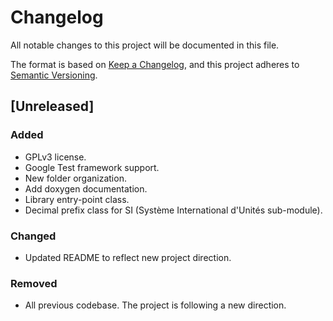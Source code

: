 # Changelog

All notable changes to this project will be documented in this file.

The format is based on [Keep a Changelog](https://keepachangelog.com/en/1.1.0/),
and this project adheres to [Semantic Versioning](https://semver.org/spec/v2.0.0.html).

## [Unreleased]

### Added

- GPLv3 license.
- Google Test framework support.
- New folder organization.
- Add doxygen documentation.
- Library entry-point class.
- Decimal prefix class for SI (Système International d'Unités sub-module).

### Changed

- Updated README to reflect new project direction.

### Removed

- All previous codebase. The project is following a new direction.